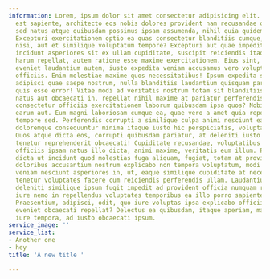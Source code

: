 ```yaml
---
information: Lorem, ipsum dolor sit amet consectetur adipisicing elit. Molestias officia
  est sapiente, architecto eos nobis dolores provident nam recusandae quis tempora
  sed natus atque quibusdam possimus ipsam assumenda, nihil quia quidem veritatis!
  Excepturi exercitationem optio ea quas consectetur blanditiis cumque, animi cupiditate
  nisi, aut et similique voluptatum tempore? Excepturi aut quae impedit consequatur
  incidunt asperiores sit ex ullam cupiditate, suscipit reiciendis itaque neque facere
  harum repellat, autem ratione esse maxime exercitationem. Eius sint, non ullam ipsam
  eveniet laudantium autem, iusto expedita veniam accusamus vero voluptate nobis nisi
  officiis. Enim molestiae maxime quos necessitatibus! Ipsum expedita sit quasi optio
  adipisci quae saepe nostrum, nulla blanditiis laudantium quisquam pariatur possimus
  quis esse error! Vitae modi ad veritatis nostrum totam sit blanditiis impedit sint
  natus aut obcaecati in, repellat nihil maxime at pariatur perferendis unde distinctio,
  consectetur officiis exercitationem laborum quibusdam ipsa quos? Nobis corrupti
  earum aut. Eum magni laboriosam cumque ea, quae vero a amet quia repellat libero
  tempore sed. Perferendis corrupti a similique culpa animi nesciunt ea cum unde in
  doloremque consequuntur minima itaque iusto hic perspiciatis, voluptatibus voluptatum!
  Quos atque dicta eos, corrupti quibusdam pariatur, at deleniti iusto rem necessitatibus
  tenetur reprehenderit obcaecati! Cupiditate recusandae, voluptatibus necessitatibus
  officiis ipsam natus illo dicta, animi maxime, veritatis eum illum. Praesentium
  dicta ut incidunt quod molestias fuga aliquam, fugiat, totam at provident aut! Ab
  doloribus accusantium nostrum explicabo non tempora voluptatum, modi error nobis
  veniam nesciunt asperiores in, ut, eaque similique cupiditate at necessitatibus
  tenetur voluptates facere cum reiciendis perferendis ullam. Laudantium quasi tenetur
  deleniti similique ipsum fugit impedit ad provident officia numquam recusandae consequatur
  iure nemo in repellendus voluptates temporibus ea illo porro sapiente, labore dolor!
  Praesentium, adipisci, odit, quo iure voluptas ipsa explicabo officiis sapiente
  eveniet obcaecati repellat? Delectus ea quibusdam, itaque aperiam, maiores cupiditate
  iure tempora, ad iusto obcaecati ipsum.
service_image: ''
service_list:
- Another one
- hey
title: 'A new title '

---
```

